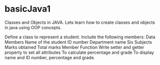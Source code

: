 # basicJava1
Classes and Objects in JAVA. Lets learn how to create classes and objects in java using OOP concepts.

Define a class to represent a student. 
Include the following members: 
Data Members 
Name of the student 
ID number 
Department name 
Six Subjects 
Marks obtained 
Total marks 
Member Function 
Write setter and getter property to set all attributes 
To calculate percentage and grade 
To display name and ID number, percentage and grade.
